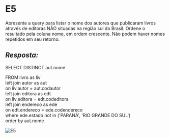# E5
Apresente a query para listar o nome dos autores que publicaram livros através de editoras NÃO situadas na região sul do Brasil. Ordene o resultado pela coluna nome, em ordem crescente. Não podem haver nomes repetidos em seu retorno.

## *Resposta:*
SELECT DISTINCT aut.nome

FROM livro as liv<br>
left join autor as aut<br>
	on liv.autor = aut.codautor<br>
left join editora as edt<br>
	on liv.editora = edt.codeditora<br>
left join endereco as ede<br>
	on edt.endereco = ede.codendereco<br>
where ede.estado not in ('PARANÁ', 'RIO GRANDE DO SUL')<br>
order by aut.nome

![E5](/Compass/Sprint_2/Evidencias/E5.png)